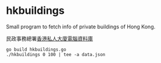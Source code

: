 hkbuildings
===========

Small program to fetch info of private buildings of Hong Kong.

民政事務總署[香港私人大廈電腦資料庫](https://bmis2.buildingmgt.gov.hk/bd_hadbiex/content/searchbuilding/building_search.jsf?renderedValue=true)

```
go build hkbuildings.go
./hkbuildings 0 100 | tee -a data.json
```
